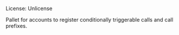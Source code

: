 License: Unlicense

Pallet for accounts to register conditionally triggerable calls and call prefixes.